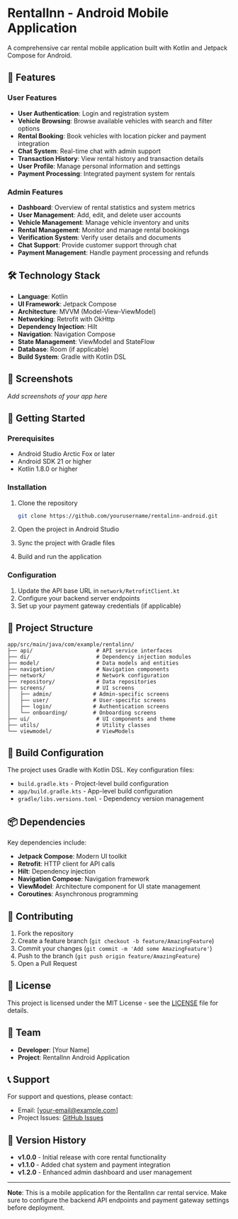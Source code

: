 # RentalInn - Android Mobile Application

A comprehensive car rental mobile application built with Kotlin and Jetpack Compose for Android.

## 🚀 Features

### User Features
- **User Authentication**: Login and registration system
- **Vehicle Browsing**: Browse available vehicles with search and filter options
- **Rental Booking**: Book vehicles with location picker and payment integration
- **Chat System**: Real-time chat with admin support
- **Transaction History**: View rental history and transaction details
- **User Profile**: Manage personal information and settings
- **Payment Processing**: Integrated payment system for rentals

### Admin Features
- **Dashboard**: Overview of rental statistics and system metrics
- **User Management**: Add, edit, and delete user accounts
- **Vehicle Management**: Manage vehicle inventory and units
- **Rental Management**: Monitor and manage rental bookings
- **Verification System**: Verify user details and documents
- **Chat Support**: Provide customer support through chat
- **Payment Management**: Handle payment processing and refunds

## 🛠️ Technology Stack

- **Language**: Kotlin
- **UI Framework**: Jetpack Compose
- **Architecture**: MVVM (Model-View-ViewModel)
- **Networking**: Retrofit with OkHttp
- **Dependency Injection**: Hilt
- **Navigation**: Navigation Compose
- **State Management**: ViewModel and StateFlow
- **Database**: Room (if applicable)
- **Build System**: Gradle with Kotlin DSL

## 📱 Screenshots

*Add screenshots of your app here*

## 🚀 Getting Started

### Prerequisites

- Android Studio Arctic Fox or later
- Android SDK 21 or higher
- Kotlin 1.8.0 or higher

### Installation

1. Clone the repository
   ```bash
   git clone https://github.com/yourusername/rentalinn-android.git
   ```

2. Open the project in Android Studio

3. Sync the project with Gradle files

4. Build and run the application

### Configuration

1. Update the API base URL in `network/RetrofitClient.kt`
2. Configure your backend server endpoints
3. Set up your payment gateway credentials (if applicable)

## 📁 Project Structure

```
app/src/main/java/com/example/rentalinn/
├── api/                    # API service interfaces
├── di/                     # Dependency injection modules
├── model/                  # Data models and entities
├── navigation/             # Navigation components
├── network/                # Network configuration
├── repository/             # Data repositories
├── screens/                # UI screens
│   ├── admin/             # Admin-specific screens
│   ├── user/              # User-specific screens
│   ├── login/             # Authentication screens
│   └── onboarding/        # Onboarding screens
├── ui/                     # UI components and theme
├── utils/                  # Utility classes
└── viewmodel/              # ViewModels
```

## 🔧 Build Configuration

The project uses Gradle with Kotlin DSL. Key configuration files:

- `build.gradle.kts` - Project-level build configuration
- `app/build.gradle.kts` - App-level build configuration
- `gradle/libs.versions.toml` - Dependency version management

## 📦 Dependencies

Key dependencies include:

- **Jetpack Compose**: Modern UI toolkit
- **Retrofit**: HTTP client for API calls
- **Hilt**: Dependency injection
- **Navigation Compose**: Navigation framework
- **ViewModel**: Architecture component for UI state management
- **Coroutines**: Asynchronous programming

## 🤝 Contributing

1. Fork the repository
2. Create a feature branch (`git checkout -b feature/AmazingFeature`)
3. Commit your changes (`git commit -m 'Add some AmazingFeature'`)
4. Push to the branch (`git push origin feature/AmazingFeature`)
5. Open a Pull Request

## 📄 License

This project is licensed under the MIT License - see the [LICENSE](LICENSE) file for details.

## 👥 Team

- **Developer**: [Your Name]
- **Project**: RentalInn Android Application

## 📞 Support

For support and questions, please contact:
- Email: [your-email@example.com]
- Project Issues: [GitHub Issues](https://github.com/yourusername/rentalinn-android/issues)

## 🔄 Version History

- **v1.0.0** - Initial release with core rental functionality
- **v1.1.0** - Added chat system and payment integration
- **v1.2.0** - Enhanced admin dashboard and user management

---

**Note**: This is a mobile application for the RentalInn car rental service. Make sure to configure the backend API endpoints and payment gateway settings before deployment. 